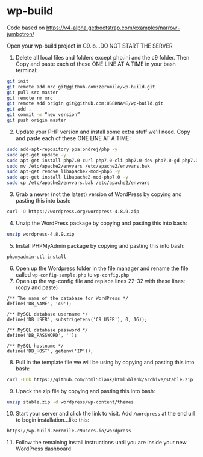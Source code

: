 # wp-build #
Code based on https://v4-alpha.getbootstrap.com/examples/narrow-jumbotron/

Open your wp-build project in C9.io...DO NOT START THE SERVER

1. Delete all local files and folders except php.ini and the c9 folder. Then Copy and paste each of these ONE LINE AT A TIME in your bash terminal:
```sh
git init
git remote add mrc git@github.com:zeromile/wp-build.git
git pull src master
git remote rm mrc
git remote add origin git@github.com:USERNAME/wp-build.git
git add .
git commit -m “new version”
git push origin master
```

2. Update your PHP version and install some extra stuff we'll need. Copy and paste each of these ONE LINE AT A TIME:
```sh
sudo add-apt-repository ppa:ondrej/php -y
sudo apt-get update -y
sudo apt-get install php7.0-curl php7.0-cli php7.0-dev php7.0-gd php7.0-intl php7.0-mcrypt php7.0-json php7.0-mysql php7.0-opcache php7.0-bcmath php7.0-mbstring php7.0-soap php7.0-xml php7.0-zip -y
sudo mv /etc/apache2/envvars /etc/apache2/envvars.bak
sudo apt-get remove libapache2-mod-php5 -y
sudo apt-get install libapache2-mod-php7.0 -y
sudo cp /etc/apache2/envvars.bak /etc/apache2/envvars
```

3. Grab a newer (not the latest) version of WordPress by copying and pasting this into bash:
```sh
curl -O https://wordpress.org/wordpress-4.8.9.zip
```

4. Unzip the WordPress package by copying and pasting this into bash:
```sh
unzip wordpress-4.8.9.zip
```

5. Install PHPMyAdmin package by copying and pasting this into bash:
```sh
phpmyadmin-ctl install
```

6. Open up the Wordpress folder in the file manager and rename the file called ```wp-config-sample.php``` to ```wp-config.php```
7. Open up the wp-config file and replace lines 22-32 with these lines: (copy and paste)
```
/** The name of the database for WordPress */
define('DB_NAME', 'c9');

/** MySQL database username */
define('DB_USER', substr(getenv('C9_USER'), 0, 16));

/** MySQL database password */
define('DB_PASSWORD', '');

/** MySQL hostname */
define('DB_HOST', getenv('IP'));
```

8. Pull in the template file we will be using by copying and pasting this into bash:
```sh
curl -LOk https://github.com/html5blank/html5blank/archive/stable.zip
```

9. Upack the zip file by copying and pasting this into bash:
```sh
unzip stable.zip -d wordpress/wp-content/themes
```
10. Start your server and click the link to visit. Add ```/wordpress``` at the end url to begin installation...like this:
```sh
https://wp-build-zeromile.c9users.io/wordpress
```
11. Follow the remaining install instructions until you are inside your new WordPress dashboard
